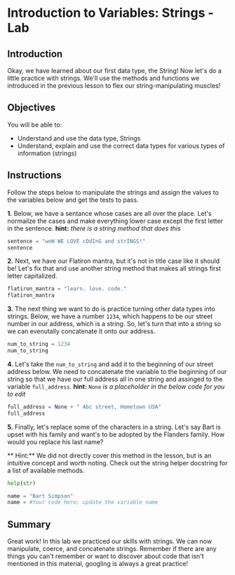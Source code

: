 
# Introduction to Variables: Strings - Lab

## Introduction
Okay, we have learned about our first data type, the String! Now let's do a little practice with strings. We'll use the methods and functions we introduced in the previous lesson to flex our string-manipulating muscles!

## Objectives
You will be able to:
* Understand and use the data type, Strings
* Understand, explain and use the correct data types for various types of information (strings)

## Instructions

Follow the steps below to manipulate the strings and assign the values to the variables below and get the tests to pass.

**1.** Below, we have a sentance whose cases are all over the place. Let's normailze the cases and make everything lower case except the first letter in the sentence. **hint:** *there is a string method that does this*


```python
sentence = "woW WE LOVE cOdInG and strINGS!"
sentence
```

**2.** Next, we have our Flatiron mantra, but it's not in title case like it should be! Let's fix that and use another string method that makes all strings first letter capitalized. 


```python
flatiron_mantra = "learn. love. code."
flatiron_mantra
```

**3.** The next thing we want to do is practice turning other data types into strings. Below, we have a number `1234`, which happens to be our street number in our address, which is a string. So, let's turn that into a string so we can evenutally concatenate it onto our address.


```python
num_to_string = 1234
num_to_string
```

**4.** Let's take the `num_to_string` and add it to the beginning of our street address below. We need to concatenate the variable to the beginning of our string so that we have our full address all in one string and assinged to the variable `full_address`. **hint:** `None` *is a placeholder in the below code for you to edit*


```python
full_address = None + " Abc street, Hometown USA"
full_address
```

**5.** Finally, let's replace some of the characters in a string. Let's say Bart is upset with his family and want's to be adopted by the Flanders family. How would you replace his last name?

** Hint:** We did not directly cover this method in the lesson, but is an intuitive concept and worth noting. Check out the string helper docstring for a list of available methods. 


```python
help(str)
```


```python
name = "Bart Simpson"
name = #Your code here; update the variable name
```

## Summary
Great work! In this lab we practiced our skills with strings. We can now manipulate, coerce, and concatenate strings. Remember if there are any things you can't remember or want to discover about code that isn't mentioned in this material, googling is always a great practice!
